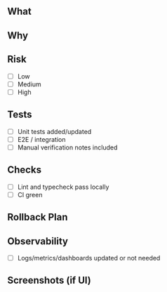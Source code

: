 ## What
<!-- Brief summary of the change -->

## Why
<!-- Link to issue / context -->

## Risk
- [ ] Low
- [ ] Medium
- [ ] High

## Tests
- [ ] Unit tests added/updated
- [ ] E2E / integration
- [ ] Manual verification notes included

## Checks
- [ ] Lint and typecheck pass locally
- [ ] CI green

## Rollback Plan
<!-- Steps to revert + data backfill/cleanup if needed -->

## Observability
- [ ] Logs/metrics/dashboards updated or not needed

## Screenshots (if UI)
<!-- before/after -->
